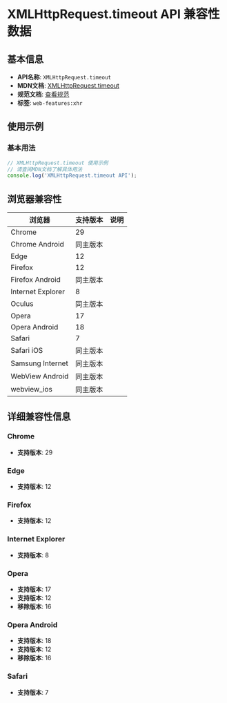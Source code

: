 # XMLHttpRequest.timeout API 兼容性数据

## 基本信息

- **API名称**: `XMLHttpRequest.timeout`
- **MDN文档**: [XMLHttpRequest.timeout](https://developer.mozilla.org/docs/Web/API/XMLHttpRequest/timeout)
- **规范文档**: [查看规范](https://xhr.spec.whatwg.org/#the-timeout-attribute)
- **标签**: `web-features:xhr`

## 使用示例

### 基本用法

```javascript
// XMLHttpRequest.timeout 使用示例
// 请查阅MDN文档了解具体用法
console.log('XMLHttpRequest.timeout API');
```

## 浏览器兼容性

| 浏览器 | 支持版本 | 说明 |
|--------|----------|------|
| Chrome | 29 |  |
| Chrome Android | 同主版本 |  |
| Edge | 12 |  |
| Firefox | 12 |  |
| Firefox Android | 同主版本 |  |
| Internet Explorer | 8 |  |
| Oculus | 同主版本 |  |
| Opera | 17 |  |
| Opera Android | 18 |  |
| Safari | 7 |  |
| Safari iOS | 同主版本 |  |
| Samsung Internet | 同主版本 |  |
| WebView Android | 同主版本 |  |
| webview_ios | 同主版本 |  |

## 详细兼容性信息

### Chrome

- **支持版本**: 29

### Edge

- **支持版本**: 12

### Firefox

- **支持版本**: 12

### Internet Explorer

- **支持版本**: 8

### Opera

- **支持版本**: 17
- **支持版本**: 12
- **移除版本**: 16

### Opera Android

- **支持版本**: 18
- **支持版本**: 12
- **移除版本**: 16

### Safari

- **支持版本**: 7


